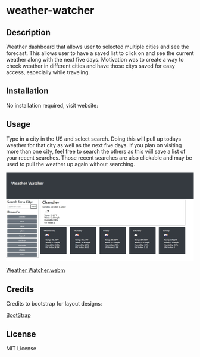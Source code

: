# weather-watcher
 
## Description
Weather dashboard that allows user to selected multiple cities and see the forecast. 
This allows user to have a saved list to click on and see the current weather along with 
the next five days. Motivation was to create a way to check weather in different cities 
and have those citys saved for easy access, especially while traveling.  


## Installation

No installation required, visit website:

## Usage

Type in a city in the US and select search. Doing this will pull up todays weather for that city as well as the next five days. If you plan on visiting more than one city, feel free to search the others as this will save a list of your recent searches. Those recent searches are also clickable and may be used to pull the weather up again without searching.

<img src= "assets/WeatherWatcher.jpg"></img>

[Weather Watcher.webm](https://user-images.githubusercontent.com/112592440/193977693-a4c72533-bdc8-42ea-b909-e6b6373063ec.webm)



## Credits

Credits to bootstrap for layout designs:

<a href= "https://getbootstrap.com/" target="_blank">BootStrap</a>

## License

MIT License 

